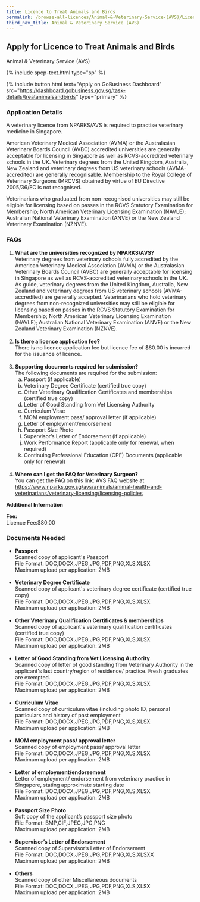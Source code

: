 ```yaml
---
title: Licence to Treat Animals and Birds
permalink: /browse-all-licences/Animal-&-Veterinary-Service-(AVS)/Licence-to-Treat-Animals-and-Birds
third_nav_title: Animal & Veterinary Service (AVS)
---
```


## Apply for Licence to Treat Animals and Birds

Animal & Veterinary Service (AVS)

{% include spcp-text.html type="sp" %}

{% include button.html text="Apply on GoBusiness Dashboard" src="https://dashboard.gobusiness.gov.sg/task-details/treatanimalsandbirds" type="primary" %}

<H3>Application Details</H3>

<p>A veterinary licence from NPARKS/AVS is required to practise veterinary medicine in Singapore.</p>
<p>American Veterinary Medical Association (AVMA) or the Australasian Veterinary Boards Council (AVBC) accredited universities are generally acceptable for licensing in Singapore as well as RCVS-accredited veterinary schools in the UK. Veterinary degrees from the United Kingdom, Australia, New Zealand and veterinary degrees from US veterinary schools (AVMA-accredited) are generally recognisable. Membership to the Royal College of Veterinary Surgeons (MRCVS) obtained by virtue of EU Directive 2005/36/EC is not recognised.</p>
<p>Veterinarians who graduated from non-recognised universities may still be eligible for licensing based on passes in the RCVS Statutory Examination for Membership; North American Veterinary Licensing Examination (NAVLE); Australian National Veterinary Examination (ANVE) or the New Zealand Veterinary Examination (NZNVE).</p>
<h3>FAQs</h3>
<ol>
<li><strong>What are the universities recognized by NPARKS/AVS?</strong><br />Veterinary degrees from veterinary schools fully accredited by the American Veterinary Medical Association (AVMA) or the Australasian Veterinary Boards Council (AVBC) are generally acceptable for licensing in Singapore as well as RCVS-accredited veterinary schools in the UK. As guide, veterinary degrees from the United Kingdom, Australia, New Zealand and veterinary degrees from US veterinary schools (AVMA-accredited) are generally accepted. Veterinarians who hold veterinary degrees from non-recognized universities may still be eligible for licensing based on passes in the RCVS Statutory Examination for Membership; North American Veterinary Licensing Examination (NAVLE); Australian National Veterinary Examination (ANVE) or the New Zealand Veterinary Examination (NZNVE).<br /><br /></li>
<li><strong>Is there a licence application fee?</strong><br />There is no licence application fee but licence fee of $80.00 is incurred for the issuance of licence.<br /><br /></li>
<li><strong>Supporting documents required for submission?</strong><br />The following documents are required for the submission:
<ol style="list-style-type: lower-alpha;">
<li>Passport (if applicable)</li>
<li>Veterinary Degree Certificate (certified true copy)</li>
<li>Other Veterinary Qualification Certificates and memberships (certified true copy)</li>
<li>Letter of Good Standing from Vet Licensing Authority</li>
<li>Curriculum Vitae</li>
<li>MOM employment pass/ approval letter (if applicable)</li>
<li>Letter of employment/endorsement</li>
<li>Passport Size Photo</li>
<li>Supervisor&rsquo;s Letter of Endorsement (if applicable)</li>
<li>Work Performance Report (applicable only for renewal, when required)</li>
<li>Continuing Professional Education (CPE) Documents (applicable only for renewal)<br /><br /></li>
</ol>
</li>
<li><strong>Where can I get the FAQ for Veterinary Surgeon?</strong><br />You can get the FAQ on this link: AVS FAQ website at <a href="https://www.nparks.gov.sg/avs/animals/animal-health-and-veterinarians/veterinary-licensing/licensing-policies" target="_blank" rel="noopener">https://www.nparks.gov.sg/avs/animals/animal-health-and-veterinarians/veterinary-licensing/licensing-policies</a></li>
</ol>

<strong>Additional Information</strong>

<p><strong>Fee:</strong><br />Licence Fee:$80.00</p>

<H3>Documents Needed</H3>

<ul>
<li><strong>Passport</strong><br />Scanned copy of applicant's Passport<br />File Format: DOC,DOCX,JPEG,JPG,PDF,PNG,XLS,XLSX<br />Maximum upload per application: 2MB<br /><br /></li>
<li><strong>Veterinary Degree Certificate</strong><br />Scanned copy of applicant's veterinary degree certificate (certified true copy)<br />File Format: DOC,DOCX,JPEG,JPG,PDF,PNG,XLS,XLSX<br />Maximum upload per application: 2MB<br /><br /></li>
<li><strong>Other Veterinary Qualification Certificates &amp; memberships</strong><br />Scanned copy of applicant's veterinary qualification certificates (certified true copy)<br />File Format: DOC,DOCX,JPEG,JPG,PDF,PNG,XLS,XLSX<br />Maximum upload per application: 2MB<br /><br /></li>
<li><strong>Letter of Good Standing from Vet Licensing Authority</strong><br />Scanned copy of letter of good standing from Veterinary Authority in the applicant's last country/region of residence/ practice. Fresh graduates are exempted.<br />File Format: DOC,DOCX,JPEG,JPG,PDF,PNG,XLS,XLSX<br />Maximum upload per application: 2MB<br /><br /></li>
<li><strong>Curriculum Vitae</strong><br />Scanned copy of curriculum vitae (including photo ID, personal particulars and history of past employment<br />File Format: DOC,DOCX,JPEG,JPG,PDF,PNG,XLS,XLSX<br />Maximum upload per application: 2MB<br /><br /></li>
<li><strong>MOM employment pass/ approval letter</strong><br />Scanned copy of employment pass/ approval letter<br />File Format: DOC,DOCX,JPEG,JPG,PDF,PNG,XLS,XLSX<br />Maximum upload per application: 2MB<br /><br /></li>
<li><strong>Letter of employment/endorsement</strong><br />Letter of employment/ endorsement from veterinary practice in Singapore, stating approximate starting date<br />File Format: DOC,DOCX,JPEG,JPG,PDF,PNG,XLS,XLSX<br />Maximum upload per application: 2MB<br /><br /></li>
<li><strong>Passport Size Photo</strong><br />Soft copy of the applicant&rsquo;s passport size photo<br />File Format: BMP,GIF,JPEG,JPG,PNG<br />Maximum upload per application: 2MB<br /><br /></li>
<li><strong>Supervisor&rsquo;s Letter of Endorsement</strong><br />Scanned copy of Supervisor&rsquo;s Letter of Endorsement<br />File Format: DOC,DOCX,JPEG,JPG,PDF,PNG,XLS,XLSXX<br />Maximum upload per application: 2MB<br /><br /></li>
<li><strong>Others</strong><br />Scanned copy of other Miscellaneous documents<br />File Format: DOC,DOCX,JPEG,JPG,PDF,PNG,XLS,XLSX<br />Maximum upload per application: 2MB</li>
</ul>


